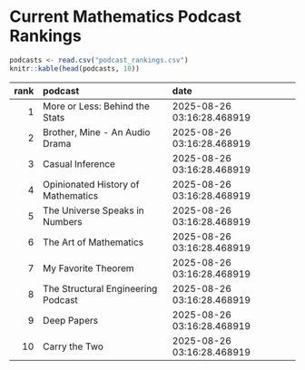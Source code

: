 # Current Mathematics Podcast Rankings


``` r
podcasts <- read.csv("podcast_rankings.csv")
knitr::kable(head(podcasts, 10))
```

| rank | podcast                            | date                       |
|-----:|:-----------------------------------|:---------------------------|
|    1 | More or Less: Behind the Stats     | 2025-08-26 03:16:28.468919 |
|    2 | Brother, Mine - An Audio Drama     | 2025-08-26 03:16:28.468919 |
|    3 | Casual Inference                   | 2025-08-26 03:16:28.468919 |
|    4 | Opinionated History of Mathematics | 2025-08-26 03:16:28.468919 |
|    5 | The Universe Speaks in Numbers     | 2025-08-26 03:16:28.468919 |
|    6 | The Art of Mathematics             | 2025-08-26 03:16:28.468919 |
|    7 | My Favorite Theorem                | 2025-08-26 03:16:28.468919 |
|    8 | The Structural Engineering Podcast | 2025-08-26 03:16:28.468919 |
|    9 | Deep Papers                        | 2025-08-26 03:16:28.468919 |
|   10 | Carry the Two                      | 2025-08-26 03:16:28.468919 |
